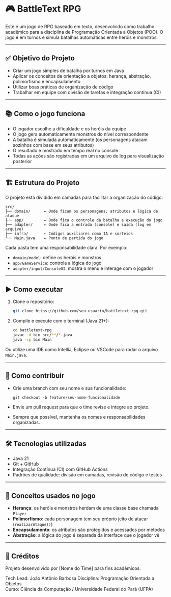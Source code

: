 # 🎮 BattleText RPG

Este é um jogo de RPG baseado em texto, desenvolvido como trabalho acadêmico para a disciplina de Programação Orientada a Objetos (POO). O jogo é em turnos e simula batalhas automáticas entre heróis e monstros.

---

## ✅ Objetivo do Projeto

- Criar um jogo simples de batalha por turnos em Java
- Aplicar os conceitos de orientação a objetos: herança, abstração, polimorfismo e encapsulamento
- Utilizar boas práticas de organização de código
- Trabalhar em equipe com divisão de tarefas e integração contínua (CI)

---

## 📚 Como o jogo funciona

- O jogador escolhe a dificuldade e os heróis da equipe
- O jogo gera automaticamente monstros do nível correspondente
- A batalha é simulada automaticamente (os personagens atacam sozinhos com base em seus atributos)
- O resultado é mostrado em tempo real no console
- Todas as ações são registradas em um arquivo de log para visualização posterior

---

## 🏗️ Estrutura do Projeto

O projeto está dividido em camadas para facilitar a organização do código:

```plaintext
src/
├── domain/      ← Onde ficam os personagens, atributos e lógica de ataque
├── app/         ← Onde fica o controle da batalha e execução do jogo
├── adapter/     ← Onde fica a entrada (console) e saída (log em arquivo)
├── infra/       ← Códigos auxiliares como IA e sorteios
└── Main.java    ← Ponto de partida do jogo
```

Cada pasta tem uma responsabilidade clara. Por exemplo:
- `domain/model`: define os heróis e monstros
- `app/GameService`: controla a lógica do jogo
- `adapter/input/ConsoleUI`: mostra o menu e interage com o jogador

---

## ▶️ Como executar

1. Clone o repositório:
   ```bash
   git clone https://github.com/seu-usuario/battletext-rpg.git
   ```

2. Compile e execute com o terminal (Java 21+):
   ```bash
   cd battletext-rpg
   javac -d bin src/**/*.java
   java -cp bin Main
   ```

Ou utilize uma IDE como IntelliJ, Eclipse ou VSCode para rodar o arquivo `Main.java`.

---

## 🤝 Como contribuir

- Crie uma branch com seu nome e sua funcionalidade:
  ```
  git checkout -b feature/seu-nome-funcionalidade
  ```

- Envie um pull request para que o time revise e integre ao projeto.

- Sempre que possível, mantenha os nomes e responsabilidades organizadas.

---

## 🛠️ Tecnologias utilizadas

- Java 21
- Git + GitHub
- Integração Contínua (CI) com GitHub Actions
- Padrões de qualidade: divisão em camadas, revisão de código e testes

---

## 🧠 Conceitos usados no jogo

- **Herança**: os heróis e monstros herdam de uma classe base chamada `Player`
- **Polimorfismo**: cada personagem tem seu próprio jeito de atacar (`realizarAtaque()`)
- **Encapsulamento**: os atributos são protegidos e acessados por métodos
- **Abstração**: a lógica do jogo é separada da interface que o jogador vê

---

## 📁 Créditos

Projeto desenvolvido por [Nome do Time] para fins acadêmicos.

Tech Lead: João Antônio Barbosa 
Disciplina: Programação Orientada a Objetos  
Curso: Ciência da Computação / Universidade Federal do Pará (UFPA)